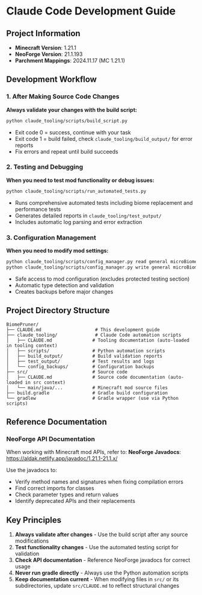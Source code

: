 # Claude Code Development Guide

## Project Information

- **Minecraft Version**: 1.21.1
- **NeoForge Version**: 21.1.193
- **Parchment Mappings**: 2024.11.17 (MC 1.21.1)

## Development Workflow

### 1. After Making Source Code Changes
**Always validate your changes with the build script:**
```bash
python claude_tooling/scripts/build_script.py
```
- Exit code 0 = success, continue with your task
- Exit code 1 = build failed, check `claude_tooling/build_output/` for error reports
- Fix errors and repeat until build succeeds

### 2. Testing and Debugging
**When you need to test mod functionality or debug issues:**
```bash
python claude_tooling/scripts/run_automated_tests.py
```
- Runs comprehensive automated tests including biome replacement and performance tests
- Generates detailed reports in `claude_tooling/test_output/`
- Includes automatic log parsing and error extraction

### 3. Configuration Management
**When you need to modify mod settings:**
```bash
python claude_tooling/scripts/config_manager.py read general microBiomeThreshold
python claude_tooling/scripts/config_manager.py write general microBiomeThreshold 75
```
- Safe access to mod configuration (excludes protected testing section)
- Automatic type detection and validation
- Creates backups before major changes

## Project Directory Structure

```
BiomePruner/
├── CLAUDE.md                    # This development guide
├── claude_tooling/              # Claude Code automation scripts
│   ├── CLAUDE.md               # Tooling documentation (auto-loaded in tooling context)
│   ├── scripts/                # Python automation scripts
│   ├── build_output/           # Build validation reports
│   ├── test_output/            # Test results and logs
│   └── config_backups/         # Configuration backups
├── src/                        # Source code
│   ├── CLAUDE.md               # Source code documentation (auto-loaded in src context)
│   └── main/java/...           # Minecraft mod source files
├── build.gradle                # Gradle build configuration
└── gradlew                     # Gradle wrapper (use via Python scripts)
```

## Reference Documentation

### NeoForge API Documentation
When working with Minecraft mod APIs, refer to:
**NeoForge Javadocs**: https://aldak.netlify.app/javadoc/1.21.1-21.1.x/

Use the javadocs to:
- Verify method names and signatures when fixing compilation errors
- Find correct imports for classes
- Check parameter types and return values
- Identify deprecated APIs and their replacements

## Key Principles

1. **Always validate after changes** - Use the build script after any source modifications
2. **Test functionality changes** - Use the automated testing script for validation
3. **Check API documentation** - Reference NeoForge javadocs for correct usage
4. **Never run gradle directly** - Always use the Python automation scripts
5. **Keep documentation current** - When modifying files in `src/` or its subdirectories, update `src/CLAUDE.md` to reflect structural changes
